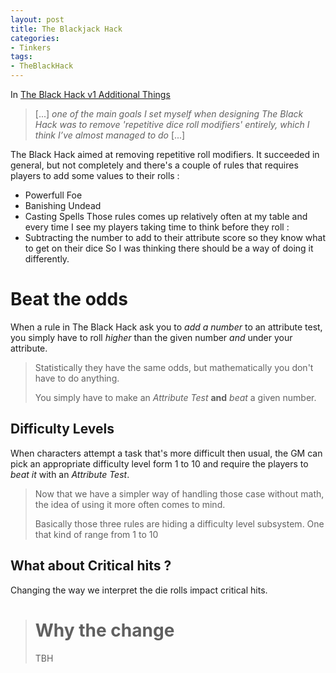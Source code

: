 ```yaml
---
layout: post
title: The Blackjack Hack
categories: 
- Tinkers
tags: 
- TheBlackHack
---
```


In [The Black Hack v1 Additional Things](http://dngnsndrgns.blogspot.com/2016/05/additional-things.html) 

> [...] _one of the main goals I set myself when designing The Black Hack was to remove 'repetitive dice roll modifiers' entirely, which I think I’ve almost managed to do_ [...]

The Black Hack aimed at removing repetitive roll modifiers. It succeeded in general, but not completely and there's a couple of rules that requires players to add some values to their rolls :
 * Powerfull Foe
 * Banishing Undead
 * Casting Spells
 Those rules comes up relatively often at my table and every time I see my players taking time to think before they roll :
 * Subtracting the number to add to their attribute score so they know what to get on their dice
 So I was thinking there should be a way of doing it differently.




# Beat the odds
When a rule in The Black Hack ask you to _add a number_ to an attribute test, you simply have to roll _higher_ than the given number _and_ under your attribute.

> Statistically they have the same odds, but mathematically you don't have to do anything.
> 
> You simply have to make an _Attribute Test_ **and** _beat_ a given number.

## Difficulty Levels

When characters attempt a task that's more difficult then usual, the GM can pick an appropriate difficulty level form  1 to 10 and require the players to _beat it_ with an _Attribute Test_.

> Now that we have a simpler way of handling those case without math, the idea of using it more often comes to mind.
> 
> Basically those three rules are hiding a difficulty level subsystem. One that kind of range from 1 to 10

## What about Critical hits ?
Changing the way we interpret the die rolls impact critical hits. 

> # Why the change
> TBH 
<!--stackedit_data:
eyJoaXN0b3J5IjpbLTE4NjcwMTA3MDEsLTI4MDgwNDgzOSwxMz
Q1MDgwNzc0LDczMDk5ODExNl19
-->